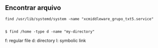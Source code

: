 ## Encontrar arquivo

    find /usr/lib/systemd/system -name "xcmiddleware_grupo_txt5.service"


    $ find /home -type d -name "my-directory"


f: regular file
d: directory
l: symbolic link
